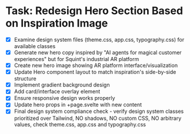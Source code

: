 # Task: Redesign Hero Section Based on Inspiration Image

- [x] Examine design system files (theme.css, app.css, typography.css) for available classes
- [x] Generate new hero copy inspired by "AI agents for magical customer experiences" but for Squint's industrial AR platform
- [x] Create new hero image showing AR platform interface/visualization
- [x] Update Hero component layout to match inspiration's side-by-side structure
- [x] Implement gradient background design
- [x] Add card/interface overlay element
- [x] Ensure responsive design works properly
- [x] Update hero props in +page.svelte with new content
- [x] Final design system compliance check - verify design system classes prioritized over Tailwind, NO shadows, NO custom CSS, NO arbitrary values, check theme.css, app.css and typography.css